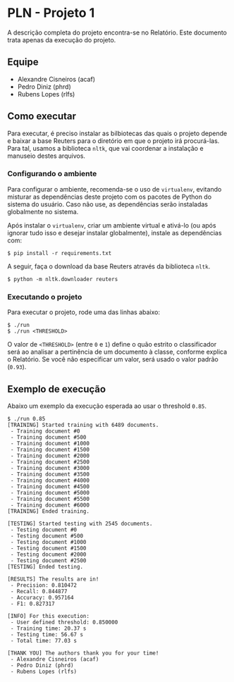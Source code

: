 # PLN - Projeto 1

A descrição completa do projeto encontra-se no Relatório. Este documento trata
apenas da execução do projeto.

## Equipe

* Alexandre Cisneiros (acaf)
* Pedro Diniz (phrd)
* Rubens Lopes (rlfs)

## Como executar

Para executar, é preciso instalar as bilbiotecas das quais o projeto depende e
baixar a base Reuters para o diretório em que o projeto irá procurá-las. Para
tal, usamos a biblioteca `nltk`, que vai coordenar a instalação e manuseio destes
arquivos.

### Configurando o ambiente

Para configurar o ambiente, recomenda-se o uso de `virtualenv`, evitando misturar
as dependências deste projeto com os pacotes de Python do sistema do usuário.
Caso não use, as dependências serão instaladas globalmente no sistema.

Após instalar o `virtualenv`, criar um ambiente virtual e ativá-lo (ou após 
ignorar tudo isso e desejar instalar globalmente), instale as dependências com:

```
$ pip install -r requirements.txt
```

A seguir, faça o download da base Reuters através da biblioteca `nltk`.

```
$ python -m nltk.downloader reuters
```

### Executando o projeto

Para executar o projeto, rode uma das linhas abaixo:

```
$ ./run
$ ./run <THRESHOLD>
```

O valor de `<THRESHOLD>` (entre `0` e `1`) define o quão estrito o classificador será
ao analisar a pertinência de um documento à classe, conforme explica o Relatório.
Se você não especificar um valor, será usado o valor padrão (`0.93`).

## Exemplo de execução

Abaixo um exemplo da execução esperada ao usar o threshold `0.85`.

```
$ ./run 0.85
[TRAINING] Started training with 6489 documents.
 - Training document #0
 - Training document #500
 - Training document #1000
 - Training document #1500
 - Training document #2000
 - Training document #2500
 - Training document #3000
 - Training document #3500
 - Training document #4000
 - Training document #4500
 - Training document #5000
 - Training document #5500
 - Training document #6000
[TRAINING] Ended training.

[TESTING] Started testing with 2545 documents.
 - Testing document #0
 - Testing document #500
 - Testing document #1000
 - Testing document #1500
 - Testing document #2000
 - Testing document #2500
[TESTING] Ended testing.

[RESULTS] The results are in!
 - Precision: 0.810472
 - Recall: 0.844877
 - Accuracy: 0.957164
 - F1: 0.827317

[INFO] For this execution:
 - User defined threshold: 0.850000
 - Training time: 20.37 s
 - Testing time: 56.67 s
 - Total time: 77.03 s

[THANK YOU] The authors thank you for your time!
 - Alexandre Cisneiros (acaf)
 - Pedro Diniz (phrd)
 - Rubens Lopes (rlfs)
```